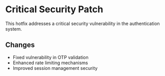 # Critical Security Patch

This hotfix addresses a critical security vulnerability in the authentication system.

## Changes

- Fixed vulnerability in OTP validation
- Enhanced rate limiting mechanisms
- Improved session management security